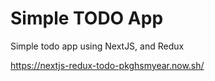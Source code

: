 # Simple TODO App

Simple todo app using NextJS, and Redux

https://nextjs-redux-todo-pkghsmyear.now.sh/
